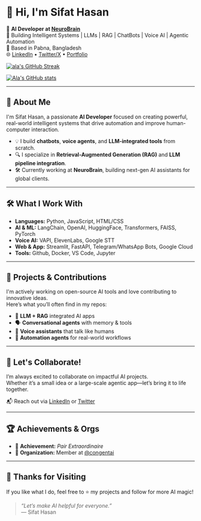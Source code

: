 # 👋 Hi, I'm Sifat Hasan

🚀 **AI Developer at [NeuroBrain](https://neurobrains.co/)**  
🤖 Building Intelligent Systems | LLMs | RAG | ChatBots | Voice AI | Agentic Automation  
📍 Based in Pabna, Bangladesh  
🌐 [LinkedIn](https://www.linkedin.com/in/prosifathasan) • [Twitter/X](https://twitter.com/ProSifatHasan) • [Portfolio](https://neurobrains.co/)


[![ala's GitHub Streak](https://github-readme-streak-stats.herokuapp.com/?user=Pro-Sifat-Hasan&theme=dark)](https://git.io/streak-stats)

[![Ala's GitHub stats](https://github-readme-stats.vercel.app/api?username=Pro-Sifat-Hasan&show_icons=true&theme=radical)](https://github.com/Pro-Sifat-Hasan/github-readme-stats)


---

## 🧠 About Me

I'm Sifat Hasan, a passionate **AI Developer** focused on creating powerful, real-world intelligent systems that drive automation and improve human-computer interaction.

- 💡 I build **chatbots**, **voice agents**, and **LLM-integrated tools** from scratch.
- 🔍 I specialize in **Retrieval-Augmented Generation (RAG)** and **LLM pipeline integration**.
- 🛠️ Currently working at **NeuroBrain**, building next-gen AI assistants for global clients.

---

## 🛠️ What I Work With

- **Languages:** Python, JavaScript, HTML/CSS  
- **AI & ML:** LangChain, OpenAI, HuggingFace, Transformers, FAISS, PyTorch  
- **Voice AI:** VAPI, ElevenLabs, Google STT  
- **Web & App:** Streamlit, FastAPI, Telegram/WhatsApp Bots, Google Cloud  
- **Tools:** Github, Docker, VS Code, Jupyter

---

## 🧩 Projects & Contributions

I'm actively working on open-source AI tools and love contributing to innovative ideas.  
Here’s what you’ll often find in my repos:

- 🔗 **LLM + RAG** integrated AI apps
- 🗣️ **Conversational agents** with memory & tools
- 🎤 **Voice assistants** that talk like humans
- 🤝 **Automation agents** for real-world workflows

---

## 🌟 Let's Collaborate!

I’m always excited to collaborate on impactful AI projects.  
Whether it’s a small idea or a large-scale agentic app—let’s bring it to life together.

📬 Reach out via [LinkedIn](https://www.linkedin.com/in/prosifathasan) or [Twitter](https://twitter.com/ProSifatHasan)

---

## 🏆 Achievements & Orgs

- 🥇 **Achievement:** _Pair Extraordinaire_  
- 👥 **Organization:** Member at [@congentai](https://github.com/congentai)

---

## 🙏 Thanks for Visiting

If you like what I do, feel free to ⭐️ my projects and follow for more AI magic!

> _“Let’s make AI helpful for everyone.”_  
— Sifat Hasan

